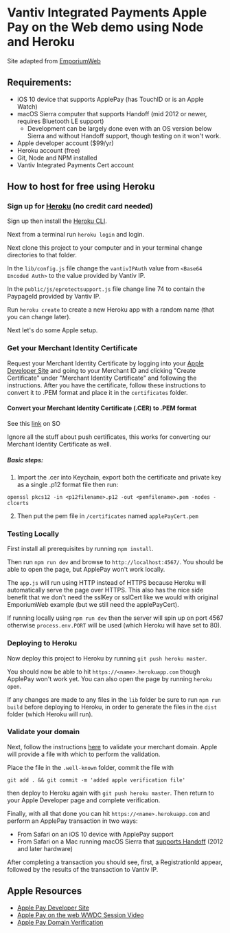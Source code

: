 # Vantiv Integrated Payments Apple Pay on the Web demo using Node and Heroku

Site adapted from [EmporiumWeb](https://developer.apple.com/library/content/samplecode/EmporiumWeb/Introduction/Intro.html)

## Requirements:

* iOS 10 device that supports ApplePay (has TouchID or is an Apple Watch)
* macOS Sierra computer that supports Handoff (mid 2012 or newer, requires Bluetooth LE support)
    * Development can be largely done even with an OS version below Sierra and without
    Handoff support, though testing on it won't work.
* Apple developer account ($99/yr)
* Heroku account (free)
* Git, Node and NPM installed
* Vantiv Integrated Payments Cert account

## How to host for free using Heroku

### Sign up for [Heroku](https://www.heroku.com) (no credit card needed)

Sign up then install the [Heroku CLI](https://devcenter.heroku.com/articles/heroku-cli).

Next from a terminal run `heroku login` and login.

Next clone this project to your computer and in your terminal change directories to that folder.

In the `lib/config.js` file change the `vantivIPAuth` value from `<Base64 Encoded Auth>` to the value provided by Vantiv IP.

In the `public/js/eprotectsupport.js` file change line 74 to contain the PaypageId provided by Vantiv IP.

Run `heroku create` to create a new Heroku app with a random name (that you can change later).

Next let's do some Apple setup.

### Get your Merchant Identity Certificate

Request your Merchant Identity Certificate by logging into your [Apple Developer Site](https://developer.apple.com) and going to
your Merchant ID and clicking "Create Certificate" under "Merchant Identity Certificate" and following the instructions. After you have
the certificate, follow these instructions to convert it to .PEM format and place it in the `certificates` folder.

#### Convert your Merchant Identity Certificate (.CER) to .PEM format

See this [link](http://stackoverflow.com/questions/21250510/generate-pem-file-used-to-setup-apple-push-notification) on SO

Ignore all the stuff about push certificates, this works for converting our Merchant Identity Certificate as well.

##### Basic steps:

1. Import the .cer into Keychain, export both the certificate and private key as a single .p12 format 
file then run:

```shell
openssl pkcs12 -in <p12filename>.p12 -out <pemfilename>.pem -nodes -clcerts
```

2. Then put the pem file in `/certificates` named `applePayCert.pem`

### Testing Locally

First install all prerequisites by running `npm install`.

Then run `npm run dev` and browse to `http://localhost:4567/`. You should be able to open the page, but ApplePay won't work locally.

The `app.js` will run using HTTP instead of HTTPS because Heroku will automatically serve the page over HTTPS.
This also has the nice side benefit that we don't need the sslKey or sslCert like we would with original EmporiumWeb example 
(but we still need the applePayCert).

If running locally using `npm run dev` then the server will spin up on port 4567 otherwise `process.env.PORT` will be used
(which Heroku will have set to 80).

### Deploying to Heroku

Now deploy this project to Heroku by running `git push heroku master`. 

You should now be able to hit `https://<name>.herokuapp.com` though ApplePay won't work yet. You can also open the page by 
running `heroku open`.

If any changes are made to any files in the `lib` folder be sure to run `npm run build` before deploying to Heroku, in order to generate
the files in the `dist` folder (which Heroku will run).

### Validate your domain

Next, follow the instructions [here](https://developer.apple.com/reference/applepayjs/) to validate your merchant domain.
Apple will provide a file with which to perform the validation.

Place the file in the `.well-known` folder, commit the file with 

```shell
git add . && git commit -m 'added apple verification file'
```

then deploy to Heroku again with `git push heroku master`. Then return to your Apple Developer page and complete verification.

Finally, with all that done you can hit `https://<name>.herokuapp.com` and perform an ApplePay transaction in two ways:

* From Safari on an iOS 10 device with ApplePay support
* From Safari on a Mac running macOS Sierra that [supports Handoff](https://support.apple.com/kb/PH25169?locale=en_US) (2012 and later hardware)

After completing a transaction you should see, first, a RegistrationId appear, followed by the results of the transaction to Vantiv IP.

## Apple Resources

* [Apple Pay Developer Site](https://developer.apple.com/apple-pay/)
* [Apple Pay on the web WWDC Session Video](https://developer.apple.com/videos/play/wwdc2016/703/)
* [Apple Pay Domain Verification](https://developer.apple.com/support/apple-pay-domain-verification/)